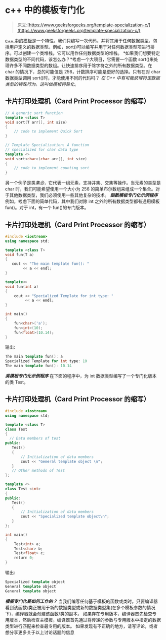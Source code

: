 # c++ 中的模板专门化

> 原文:[https://www.geeksforgeeks.org/template-specialization-c/](https://www.geeksforgeeks.org/template-specialization-c/)

[c++ 中的模板](https://www.geeksforgeeks.org/templates-cpp/)是一个特性。我们只编写一次代码，并将其用于任何数据类型，包括用户定义的数据类型。例如，sort()可以编写并用于对任何数据类型项进行排序。可以创建一个类堆栈，它可以用作任何数据类型的堆栈。
*如果我们想要特定数据类型的不同代码，该怎么办？*考虑一个大项目，它需要一个函数 sort()来处理许多不同数据类型的数组。让快速排序用于除字符之外的所有数据类型。在 char 的情况下，总的可能值是 256，计数排序可能是更好的选择。只有在对 char 数据类型调用 sort()时，才能使用不同的代码吗？
*在 C++ 中有可能获得特定数据类型的特殊行为。这叫做模板特殊化*。

## 卡片打印处理机（Card Print Processor 的缩写）

```cpp
// A generic sort function
template <class T>
void sort(T arr[], int size)
{
    // code to implement Quick Sort
}

// Template Specialization: A function
// specialized for char data type
template <>
void sort<char>(char arr[], int size)
{
    // code to implement counting sort
}
```

另一个例子是类*集合*，它代表一组元素，支持并集、交集等操作。当元素的类型是 char 时，我们可能希望使用一个大小为 256 的简单布尔数组来组成一个集合。对于其他数据类型，我们必须使用一些其他复杂的技术。
***函数模板专门化示例程序***
例如，考虑下面的简单代码，其中我们对除 int 之外的所有数据类型都有通用模板 fun()。对于 int，有一个 fun()的专门版本。

## 卡片打印处理机（Card Print Processor 的缩写）

```cpp
#include <iostream>
using namespace std;

template <class T>
void fun(T a)
{
   cout << "The main template fun(): "
        << a << endl;
}

template<>
void fun(int a)
{
    cout << "Specialized Template for int type: "
         << a << endl;
}

int main()
{
    fun<char>('a');
    fun<int>(10);
    fun<float>(10.14);
}
```

输出:

```cpp
The main template fun(): a
Specialized Template for int type: 10
The main template fun(): 10.14
```

***类模板专门化示例程序***
在下面的程序中，为 int 数据类型编写了一个专门化版本的类 Test。

## 卡片打印处理机（Card Print Processor 的缩写）

```cpp
#include <iostream>
using namespace std;

template <class T>
class Test
{
  // Data members of test
public:
   Test()
   {
       // Initialization of data members
       cout << "General template object \n";
   }
   // Other methods of Test
};

template <>
class Test <int>
{
public:
   Test()
   {
       // Initialization of data members
       cout << "Specialized template object\n";
   }
};

int main()
{
    Test<int> a;
    Test<char> b;
    Test<float> c;
    return 0;
}
```

输出:

```cpp
Specialized template object
General template object
General template object
```

***模板专门化是如何工作的？***
当我们编写任何基于模板的函数或类时，只要编译器看到该函数/类正被用于新的数据类型或新的数据类型集(在多个模板参数的情况下)，编译器就会创建该函数/类的副本。
如果存在专用版本，编译器首先检查专用版本，然后检查主模板。编译器首先通过将传递的参数与专用版本中指定的数据类型进行匹配来检查最专用的版本。
如果发现有不正确的地方，请写评论，或者想分享更多关于以上讨论话题的信息